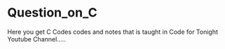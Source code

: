 # Question_on_C

Here you get C Codes codes and notes that is taught in Code for Tonight Youtube Channel.....
